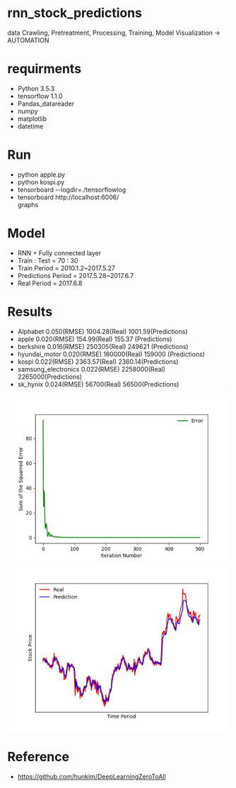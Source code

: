 # rnn_stock_predictions
data Crawling, Pretreatment, Processing, Training, Model Visualization -> AUTOMATION

# requirments
  - Python 3.5.3
  - tensorflow 1.1.0
  - Pandas_datareader
  - numpy
  - matplotlib
  - datetime

# Run
  - python apple.py
  - python kospi.py
  - tensorboard --logdir=./tensorflowlog
  - tensorboard
    http://localhost:6006/  <br>
    graphs

# Model
  - RNN + Fully connected layer
  - Train : Test = 70 : 30
  - Train Period = 2010.1.2~2017.5.27
  - Predictions Period = 2017.5.28~2017.6.7
  - Real Period = 2017.6.8

# Results
  - Alphabet 0.050(RMSE) 1004.28(Real) 1001.59(Predictions)
  - apple 0.020(RMSE) 154.99(Real) 155.37 (Predictions)
  - berkshire 0.016(RMSE) 250305(Real) 249621 (Predictions)
  - hyundai_motor 0.020(RMSE) 160000(Real) 159000 (Predictions)
  - kospi  0.022(RMSE) 2363.57(Real) 2360.14(Predictions)
  - samsung_electronics 0.022(RMSE) 2258000(Real) 2265000(Predictions)   
  - sk_hynix 0.024(RMSE) 56700(Real) 56500(Predictions) <br>

  ![berkshire](./berkshire_err.png)
  ![berkshire](./berkshire_value.png)



# Reference
  - https://github.com/hunkim/DeepLearningZeroToAll